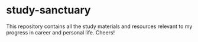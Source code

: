 # study-sanctuary
This repository contains all the study materials and resources relevant to my progress in career and personal life. Cheers!
